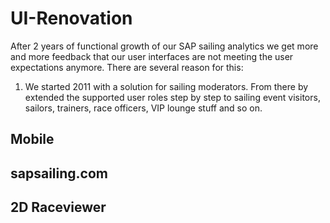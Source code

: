 # UI-Renovation

After 2 years of functional growth of our SAP sailing analytics we get more and more feedback that our user interfaces are not meeting the user expectations anymore. There are several reason for this:<br/>
1) We started 2011 with a solution for sailing moderators. From there by extended the supported user roles step by step to sailing event visitors, sailors, trainers, race officers, VIP lounge stuff and so on. 

## Mobile

## sapsailing.com

## 2D Raceviewer
